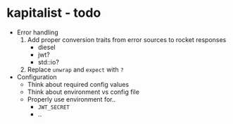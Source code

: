 # kapitalist - todo

- Error handling
    1. Add proper conversion traits from error sources to rocket responses
        - diesel
        - jwt?
        - std::io?
    2. Replace `unwrap` and `expect` with `?`
- Configuration
    - Think about required config values
    - Think about environment vs config file
    - Properly use environment for..
        - `JWT_SECRET`
        - ..
